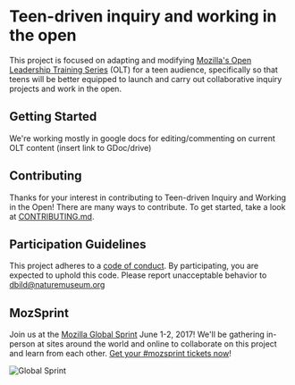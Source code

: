 # Teen-driven inquiry and working in the open

This project is focused on adapting and modifying [Mozilla's Open Leadership Training Series](https://mozilla.github.io/open-leadership-training-series/) (OLT) for a teen audience, specifically so that teens will be better equipped to launch and carry out collaborative inquiry projects and work in the open.

## Getting Started

We're working mostly in google docs for editing/commenting on current OLT content  (insert link to GDoc/drive)

## Contributing

Thanks for your interest in contributing to Teen-driven Inquiry and Working in the Open! There are many ways to contribute. To get started, take a look at [CONTRIBUTING.md](CONTRIBUTING.md).

## Participation Guidelines

This project adheres to a [code of conduct](CODE_OF_CONDUCT.md). By participating, you are expected to uphold this code. Please report unacceptable behavior to dbild@naturemuseum.org 

## MozSprint

Join us at the [Mozilla Global Sprint](http://mozilla.github.io/global-sprint/) June 1-2, 2017! We'll be gathering in-person at sites around the world and online to collaborate on this project and learn from each other. [Get your #mozsprint tickets now](http://mozilla.github.io/global-sprint/)!

![Global Sprint](https://cloud.githubusercontent.com/assets/617994/24632585/b2b07dcc-1892-11e7-91cf-f9e473187cf7.png)
